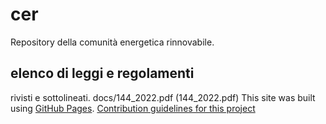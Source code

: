# cer
Repository della comunità energetica rinnovabile.
## elenco di leggi e regolamenti
rivisti e sottolineati.
docs/144_2022.pdf
(144_2022.pdf)
This site was built using [GitHub Pages](https://pages.github.com/).
[Contribution guidelines for this project](docs/README.md)
